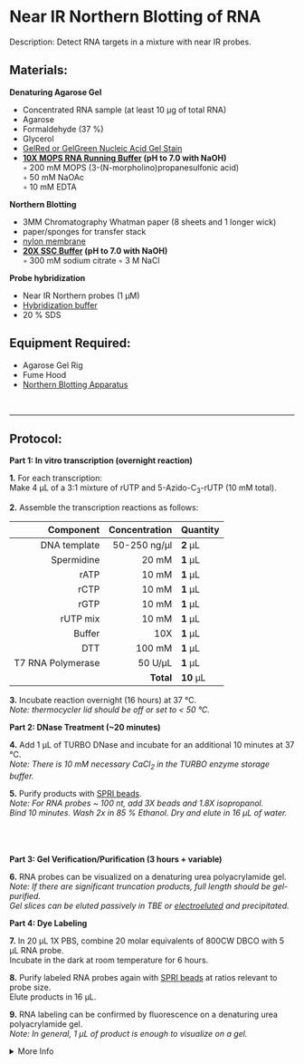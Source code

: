 Near IR Northern Blotting of RNA
================================================================================
Description: Detect RNA targets in a mixture with near IR probes.

Materials:
--------------------------------------------------------------------------------
  **Denaturing Agarose Gel**  
  * Concentrated RNA sample (at least 10 µg of total RNA)
  * Agarose
  * Formaldehyde (37 %)
  * Glycerol
  * [GelRed or GelGreen Nucleic Acid Gel Stain](https://biotium.com/technology/nucleic-acid-gel-stains/gelred-gelgreen-dna-gel-stains/)
  * **[10X MOPS RNA Running Buffer](https://www.thermofisher.com/order/catalog/product/AM8671) (pH to 7.0 with NaOH)**  
    ◦ 200 mM MOPS (3-(N-morpholino)propanesulfonic acid)  
    ◦ 50 mM NaOAc  
    ◦ 10 mM EDTA  

  **Northern Blotting**      
  * 3MM Chromatography Whatman paper (8 sheets and 1 longer wick)
  * paper/sponges for transfer stack
  * [nylon membrane](https://www.cytivalifesciences.com/en/us/shop/molecular-and-immunodiagnostics/genomic-consumables/nytran-supercharge-spc-blotting-membranes-p-04733)
  * **[20X SSC Buffer](https://www.takarabio.com/products/protein-research/sds-page-and-western-blotting/buffers-and-powders/ssc-powder) (pH to 7.0 with NaOH)**  
    ◦ 300 mM sodium citrate 
    ◦ 3 M NaCl  
    
  **Probe hybridization**  
  * Near IR Northern probes (1 µM)
  * [Hybridization buffer](https://www.thermofisher.com/order/catalog/product/AM8677)
  * 20 % SDS 
    
Equipment Required:
--------------------------------------------------------------------------------
  * Agarose Gel Rig
  * Fume Hood
  * [Northern Blotting Apparatus](https://www.cytivalifesciences.com/en/us/shop/protein-analysis/blotting-and-detection/blotting-equipment/turboblotter-kits-large-p-05563)

<br/>

___
Protocol:
--------------------------------------------------------------------------------

**Part 1: In vitro transcription (overnight reaction)**  

**1.** For each transcription:<br/>
Make 4 µL of a 3:1 mixture of rUTP and 5-Azido-C<sub>3</sub>-rUTP (10 mM total).

**2.** Assemble the transcription reactions as follows:

  | Component | Concentration | Quantity | 
  | ---------: | ---------: | :---------- |
  | DNA template | 50-250 ng/µl | **2**  µL | 
  | Spermidine | 20 mM | **1**  µL |
  | rATP | 10 mM | **1**  µL |
  | rCTP | 10 mM | **1**  µL |
  | rGTP | 10 mM | **1**  µL |
  | rUTP mix | 10 mM | **1**  µL |
  | Buffer | 10X | **1**  µL |
  | DTT | 100 mM | **1**  µL |
  | T7 RNA Polymerase | 50 U/µL | **1**  µL |
  || **Total** | **10** µL |

**3.** Incubate reaction overnight (16 hours) at 37 °C.<br/>
_Note: thermocycler lid should be off or set to < 50 °C._

**Part 2: DNase Treatment (~20 minutes)** 

**4.** Add 1 µL of TURBO DNase and incubate for an additional 10 minutes at 37 °C.<br/>
*Note: There is 10 mM necessary CaCl<sub>2</sub> in the TURBO enzyme storage buffer.*

**5.** Purify products with [SPRI beads](../NGS/SPRI-beads.md).<br/>
_Note: For RNA probes ~ 100 nt, add 3X beads and 1.8X isopropanol._ <br/>
_Bind 10 minutes. Wash 2x in 85 % Ethanol. Dry and elute in 16 µL of water._
<br/><br/><br/><br/>


**Part 3: Gel Verification/Purification (3 hours + variable)** 

**6.** RNA probes can be visualized on a denaturing urea polyacrylamide gel.<br/>
*Note: If there are significant truncation products, full length should be gel-purified.*<br/>
*Gel slices can be eluted passively in TBE or [electroeluted](https://doi.org/10.1016/j.ab.2013.02.021) and precipitated.*

**Part 4: Dye Labeling** 

**7.** In 20 µL 1X PBS, combine 20 molar equivalents of 800CW DBCO with 5 µL RNA probe. <br/>
Incubate in the dark at room temperature for 6 hours.

**8.** Purify labeled RNA probes again with [SPRI beads](../NGS/SPRI-beads.md) at ratios relevant to probe size.<br/>
Elute products in 16 µL.

**9.** RNA labeling can be confirmed by fluorescence on a denaturing urea polyacrylamide gel.<br/>
_Note: In general, 1 µL of product is enough to visualize on a gel._

  
<!-- The text below creates dropdown lists for links to next steps or hyperlinks -->


<details>
  <summary>More Info</summary>
  
  <a href="https://doi.org/10.1261%2Frna.068213.118">
Original IR Northern Paper</a>

</details>
